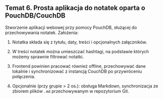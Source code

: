 ## Temat 6. Prosta aplikacja do notatek oparta o PouchDB/CouchDB
Stworzenie aplikacji webowej przy pomocy PouchDB, służącej do przechowywania notatek. Założenia: 

1. Notatka składa się z tytułu, daty, treści i opcjonalnych załączników.

2. W treści notatek można umieszczać hashtagi, na podstawie których możemy sprawnie filtrować notatki. 
3. Frontend powinien pracować również offline, przechowywać dane lokalnie i synchronizować z instancją CouchDB po przywróceniu połączenia.
4. Opcjonalnie (przy grupie > 2 os.): obsługa Markdown, synchronizacja ze zbiorem plików `.md` przechowywanym w repozytorium Git.


